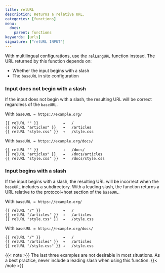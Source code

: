 ```yaml
---
title: relURL
description: Returns a relative URL.
categories: [functions]
menu:
  docs:
    parent: functions
keywords: [urls]
signature: ["relURL INPUT"]
---
```


With multilingual configurations, use the [`relLangURL`] function instead. The URL returned by this function depends on:

- Whether the input begins with a slash
- The `baseURL` in site configuration

### Input does not begin with a slash

If the input does not begin with a slash, the resulting URL will be correct regardless of the `baseURL`.

With `baseURL = https://example.org/`

```go-html-template
{{ relURL "" }}           →   /
{{ relURL "articles" }}   →   /articles
{{ relURL "style.css" }}  →   /style.css
```

With `baseURL = https://example.org/docs/`

```go-html-template
{{ relURL "" }}           →   /docs/
{{ relURL "articles" }}   →   /docs/articles
{{ relURL "style.css" }}  →   /docs/style.css
```

### Input begins with a slash

If the input begins with a slash, the resulting URL will be incorrect when the `baseURL` includes a subdirectory. With a leading slash, the function returns a URL relative to the protocol+host section of the `baseURL`.

With `baseURL = https://example.org/`

```go-html-template
{{ relURL "/" }}          →   /
{{ relURL "/articles" }}  →   /articles
{{ relURL "style.css" }}  →   /style.css
```

With `baseURL = https://example.org/docs/`

```go-html-template
{{ relURL "/" }}          →   /
{{ relURL "/articles" }}  →   /articles
{{ relURL "/style.css" }} →   /style.css
```

{{< note >}}
The last three examples are not desirable in most situations. As a best practice, never include a leading slash when using this function.
{{< /note >}}

[`relLangURL`]: /functions/rellangurl/
